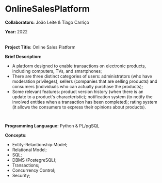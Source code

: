 # OnlineSalesPlatform

**Collaborators:** João Leite & Tiago Carriço

**Year:** 2022
<br/>
ㅤ

**Project Title:** Online Sales Platform

**Brief Description:** 
- A platform designed to enable transactions on electronic products, including computers, TVs, and smartphones;
- There are three distinct categories of users: administrators (who have moderation privileges), sellers (companies that are selling products) and consumers (individuals who can actually purchase the products);
- Some relevant features: product version history (when there is an update to a product's characteristic); notification system (to notify the involved entities when a transaction has been completed); rating system (it allows the consumers to express their opinions about products).
<br/>


**Programming Languague:** Python & PL/pgSQL

**Concepts:**
- Entity-Relantionship Model;
- Relational Model;
- SQL;
- DBMS (PostegreSQL);
- Transactions;
- Concurrency Control;
- Security;
